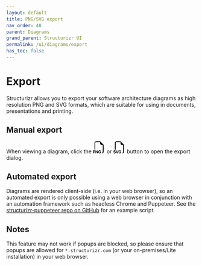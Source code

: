 ```yaml
---
layout: default
title: PNG/SVG export
nav_order: 48
parent: Diagrams
grand_parent: Structurizr UI
permalink: /ui/diagrams/export
has_toc: false
---
```


# Export

Structurizr allows you to export your software architecture diagrams as high resolution PNG and SVG formats,
which are suitable for using in documents, presentations and printing.

## Manual export

When viewing a diagram, click the ![graph button](../bootstrap-icons/filetype-png.svg) or ![graph button](../bootstrap-icons/filetype-svg.svg) button to open the export dialog.

## Automated export

Diagrams are rendered client-side (i.e. in your web browser), so an automated export is only possible using a web browser
in conjunction with an automation framework such as headless Chrome and Puppeteer.
See the [structurizr-puppeteer repo on GitHub](https://github.com/structurizr/puppeteer) for an example script.

## Notes

This feature may not work if popups are blocked, so please ensure that popups are allowed for `*.structurizr.com`
(or your on-premises/Lite installation) in your web browser.